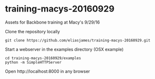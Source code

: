 # training-macys-20160929
Assets for Backbone training at Macy's 9/29/16

Clone the repository locally
```
git clone https://github.com/eliasjames/training-macys-20160929.git
```

Start a webserver in the examples directory
(OSX example)
```
cd training-macys-20160929/examples
python -m SimpleHTTPServer
```

Open http://localhost:8000 in any browser
